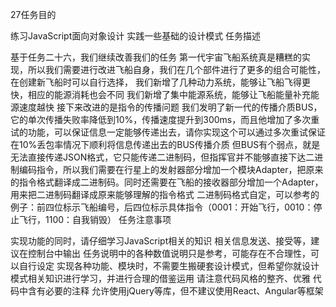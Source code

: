 27任务目的

练习JavaScript面向对象设计
实践一些基础的设计模式
任务描述

基于任务二十六，我们继续改善我们的任务
第一代宇宙飞船系统真是糟糕的实现，所以我们需要进行改进飞船自身，我们在几个部件进行了更多的组合可能性，在创建新飞船时可以自行选择，
我们新增了几种动力系统，能够让飞船飞得更快，相应的能源消耗也会不同
我们新增了集中能源系统，能够让飞船能量补充能源速度越快
接下来改进的是指令的传播问题
我们发明了新一代的传播介质BUS，它的单次传播失败率降低到10%，传播速度提升到300ms，而且他增加了多次重试的功能，可以保证信息一定能够传递出去，请你实现这个可以通过多次重试保证在10%丢包率情况下顺利将信息传递出去的BUS传播介质
但BUS有个弱点，就是无法直接传递JSON格式，它只能传递二进制码，但指挥官并不能够直接下达二进制编码指令，所以我们需要在行星上的发射器部分增加一个模块Adapter，把原来的指令格式翻译成二进制码。同时还需要在飞船的接收器部分增加一个Adapter，用来把二进制码翻译成原来能够理解的指令格式
二进制码格式自定，可以参考的例子：前四位标示飞船编号，后四位标示具体指令（0001：开始飞行，0010：停止飞行，1100：自我销毁）
任务注意事项

实现功能的同时，请仔细学习JavaScript相关的知识
相关信息发送、接受等，建议在控制台中输出
任务说明中的各种数值说明只是参考，可能存在不合理性，可以自行设定
实现各种功能、模块时，不需要生搬硬套设计模式，但希望你就设计模式相关知识进行学习，并进行合理的借鉴运用
请注意代码风格的整齐、优雅
代码中含有必要的注释
允许使用jQuery等库，但不建议使用React、Angular等框架